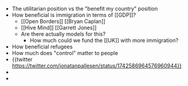 - The utilitarian position vs the "benefit my country" position
- How beneficial is immigration in terms of [[GDP]]?
	- [[Open Borders]] [[Bryan Caplan]]
	- [[Hive Mind]] [[Garrett Jones]]
	- Are there actually models for this?
		- How much could we fund the [[UK]] with more immigration?
- How beneficial refugees
- How much does "control" matter to people
- {{twitter https://twitter.com/jonatanpallesen/status/1742586964576960944}}
-
-